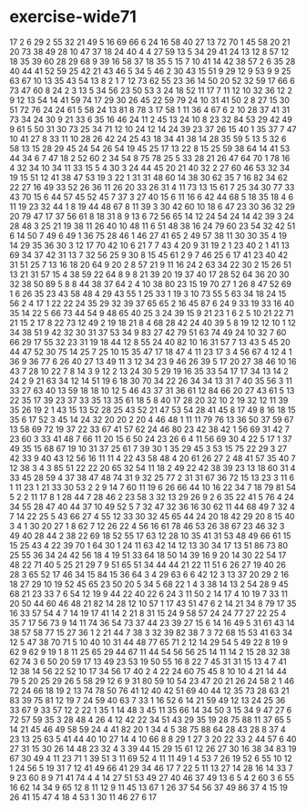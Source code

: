 # exercise-wide71
17
2
6
29
2
55
32
21
49
5
16
69
66
6
24
16
58
40
27
13
72
70
1
45
58
20
21
20
73
38
49
28
10
47
37
18
24
40
4
4
27
59
13
5
34
29
41
24
13
12
8
57
12
18
35
39
60
28
29
68
9
39
16
58
37
18
35
5
15
7
10
41
14
42
38
57
2
6
35
28
40
44
41
52
59
25
42
21
43
46
5
34
5
46
2
30
43
15
51
9
29
12
9
53
9
9
25
63
67
10
13
35
43
54
13
8
2
1
7
12
73
62
55
23
36
14
50
20
52
32
59
17
66
6
73
47
60
8
24
2
3
13
5
34
56
23
50
53
3
24
18
52
11
17
7
11
12
10
32
36
12
2
9
12
13
54
14
41
59
74
17
29
30
26
45
22
59
79
24
10
31
41
50
2
8
27
15
30
51
72
76
24
24
61
5
58
24
13
81
8
78
3
17
58
1
11
36
4
67
6
2
10
28
37
41
31
73
34
24
30
9
21
33
6
35
16
46
24
11
2
45
13
24
10
8
23
32
84
53
29
42
49
9
61
5
50
31
30
73
25
34
71
12
10
24
12
14
24
39
23
37
26
15
40
1
35
37
7
47
10
41
27
8
33
11
10
28
26
42
24
25
43
18
34
41
38
14
28
35
59
5
13
5
32
6
58
13
15
28
29
45
24
54
26
54
19
45
25
17
13
22
8
15
25
59
38
64
14
41
53
44
34
6
7
47
18
2
52
60
2
34
54
8
75
78
25
5
33
28
21
26
47
64
70
1
78
16
4
32
34
10
34
11
33
15
5
4
30
3
24
44
45
20
21
40
32
2
27
60
46
53
32
34
19
15
51
12
41
38
47
53
19
3
22
1
31
31
48
60
14
38
30
62
35
7
16
82
34
62
22
27
16
49
33
52
26
36
11
26
20
33
26
31
4
11
73
13
15
61
7
25
34
30
77
33
43
70
15
6
44
57
45
52
45
7
37
3
27
40
15
6
11
16
6
42
44
68
5
18
35
18
4
6
11
19
23
32
44
1
8
19
44
48
67
8
11
39
3
30
42
60
10
18
6
47
23
30
36
32
29
20
79
47
17
37
56
61
8
18
31
8
9
13
6
72
56
65
14
12
24
54
24
14
42
39
3
24
28
48
3
25
21
19
38
11
26
40
10
48
11
6
51
48
38
16
24
79
60
23
54
32
42
51
6
14
50
7
49
6
49
1
36
75
28
46
1
46
27
41
65
2
49
57
38
11
30
30
35
4
19
14
29
35
36
30
3
12
17
70
42
10
6
21
7
7
43
4
20
9
31
19
2
1
23
40
2
1
41
13
69
34
37
42
31
13
7
32
56
25
9
30
8
15
45
61
2
9
7
46
25
6
17
41
23
40
42
31
51
25
7
13
16
18
20
64
9
20
2
8
57
21
9
11
16
24
2
63
34
22
30
2
15
26
51
13
21
31
57
15
4
38
59
22
64
8
9
8
21
39
20
19
37
40
17
28
52
64
36
20
30
32
38
50
89
5
8
8
44
38
37
64
2
4
10
38
80
23
15
19
70
27
1
26
8
47
52
69
1
6
26
35
23
43
58
48
4
29
43
55
1
25
33
1
19
3
10
73
55
5
63
34
18
24
15
56
2
4
17
1
22
22
24
35
29
32
39
37
65
65
2
16
45
87
6
24
9
33
19
33
16
40
35
14
22
5
66
73
44
54
9
48
65
40
25
3
24
39
15
9
21
23
1
6
2
5
10
21
22
71
21
15
2
17
8
22
73
12
49
2
19
18
21
8
4
68
28
42
24
40
39
5
8
19
12
12
10
1
12
34
38
51
9
42
32
30
31
37
53
34
9
83
27
42
79
51
63
74
49
24
10
32
7
60
66
29
17
55
32
23
31
19
18
44
12
8
55
24
40
82
10
16
31
57
7
13
43
5
45
20
44
47
52
30
75
14
25
7
25
10
15
35
47
17
18
47
4
11
23
17
3
4
56
67
4
12
4
1
36
9
36
77
6
26
40
27
13
49
11
3
12
34
23
9
46
26
39
5
17
20
27
38
46
10
16
43
7
28
10
22
7
8
14
3
9
12
2
13
24
30
5
29
19
16
35
33
54
17
17
34
13
14
2
24
2
9
21
63
34
12
14
51
19
6
18
30
70
34
22
26
34
34
13
31
7
40
35
56
3
11
33
27
63
40
13
59
18
18
10
12
5
46
43
37
31
36
61
12
84
66
20
27
43
61
5
13
22
35
17
39
23
37
33
35
13
35
61
18
5
8
40
17
28
20
32
10
2
19
32
12
11
39
35
26
19
2
1
43
15
13
52
28
25
43
52
21
47
53
54
28
41
45
8
17
49
8
16
18
15
35
6
17
52
3
45
14
24
32
20
20
2
20
4
46
48
1
11
11
79
76
13
36
50
37
59
67
13
58
69
72
19
37
22
33
67
41
57
62
24
46
80
23
42
38
42
1
56
69
31
42
7
23
60
3
33
41
48
7
66
11
20
15
6
50
24
23
26
6
4
11
56
69
30
4
22
5
17
1
37
49
35
15
68
67
19
10
31
37
25
61
7
39
30
1
35
29
45
3
53
15
75
22
29
3
27
42
33
9
40
43
12
56
16
11
11
4
22
43
58
48
4
20
61
26
27
2
48
41
57
35
40
7
12
38
3
4
3
85
51
22
22
20
65
32
54
11
18
2
49
22
42
38
39
23
13
18
60
31
4
33
45
28
59
4
37
38
47
48
74
31
9
32
25
77
2
31
31
67
36
72
15
13
23
3
11
6
1
11
23
1
21
33
30
53
2
2
9
14
7
60
11
19
6
26
66
44
10
16
22
34
7
18
79
81
54
5
2
2
11
17
8
1
28
44
7
28
46
2
23
58
3
32
13
29
26
9
2
6
35
22
41
5
76
4
24
34
55
28
47
40
44
37
10
49
52
5
7
32
47
32
36
16
30
62
11
44
68
49
7
32
4
7
14
22
25
5
43
66
27
4
55
12
33
30
32
45
65
44
24
20
18
42
29
20
8
15
40
3
4
1
30
20
27
1
8
62
7
12
26
22
4
56
16
61
78
46
53
26
38
67
23
46
32
3
49
40
28
44
2
38
22
69
18
52
55
17
63
12
28
10
35
41
31
53
48
49
66
61
15
15
25
43
4
22
39
70
1
64
30
1
24
11
63
42
14
12
13
30
34
17
13
51
86
73
80
25
55
36
34
24
42
56
18
4
19
51
33
64
18
50
14
39
16
9
20
14
30
22
54
17
48
22
71
40
5
25
21
29
7
9
51
65
51
34
44
44
21
22
11
51
6
26
27
19
40
26
28
3
65
52
17
46
34
15
84
15
36
64
3
4
29
63
6
6
42
12
3
13
37
20
29
2
16
18
27
29
10
19
52
45
65
23
50
20
5
34
5
68
22
1
4
3
38
14
13
2
54
28
9
45
68
21
23
33
7
6
54
12
19
9
44
22
40
22
6
24
3
11
50
2
14
17
4
10
19
7
33
11
20
50
44
60
46
48
21
82
14
28
12
10
57
1
17
43
51
47
6
2
14
21
34
8
79
17
35
16
33
57
54
4
7
14
19
17
41
14
2
21
8
31
15
24
9
58
57
24
24
77
27
22
25
4
35
7
17
56
73
9
14
11
74
36
54
73
37
44
23
39
27
15
6
14
16
49
5
31
61
43
14
38
57
58
77
15
27
36
1
2
21
44
7
38
3
32
39
82
38
7
3
72
68
15
53
41
63
34
12
5
47
38
70
71
5
10
40
10
31
44
48
77
65
71
2
12
14
29
54
5
49
22
8
19
9
62
9
62
9
19
1
8
11
25
65
29
44
67
11
44
54
56
56
25
14
11
14
2
15
28
32
38
62
74
3
6
50
20
59
17
13
49
23
53
19
50
55
16
8
22
7
45
31
31
15
13
4
7
41
12
38
14
56
22
52
10
17
34
56
17
40
2
4
22
24
60
75
45
8
10
10
4
21
14
44
79
5
20
25
29
26
5
58
29
12
6
9
31
80
59
10
54
23
47
20
21
26
24
58
2
1
46
72
24
66
18
19
2
13
74
78
50
76
41
12
40
42
51
69
40
44
12
35
73
28
63
21
83
39
75
81
12
19
7
24
59
40
63
7
33
1
16
52
6
14
21
59
49
12
13
24
25
36
33
67
9
33
57
12
2
22
1
35
1
14
48
3
45
11
35
66
14
34
50
3
15
34
9
47
27
6
72
57
59
35
3
28
48
4
26
4
12
42
22
34
51
43
29
35
19
28
75
88
11
37
65
5
14
21
45
46
49
58
59
24
4
41
82
20
1
34
4
5
38
75
88
64
28
43
28
8
37
4
23
13
25
63
5
41
44
40
10
27
14
4
10
66
8
8
29
1
27
3
20
22
33
2
44
57
6
40
27
31
15
30
26
14
48
23
32
4
3
39
44
15
29
15
61
12
26
27
30
16
38
34
83
19
67
30
49
4
11
23
71
1
39
51
3
11
69
52
4
11
11
49
1
4
53
7
26
19
52
6
55
10
12
1
24
56
5
19
31
7
12
41
49
66
41
29
34
46
17
7
22
5
11
13
27
14
28
16
14
33
7
9
23
60
8
9
71
41
74
4
4
14
27
51
53
49
27
40
46
37
49
13
6
5
4
2
60
3
6
55
16
62
14
34
9
65
12
8
11
12
9
11
45
13
67
1
26
37
54
56
37
49
86
37
4
15
19
26
41
15
47
4
18
4
53
1
30
11
46
27
6
17
